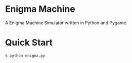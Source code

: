 # Enigma Machine
A Enigma Machine Simulator written in Python and Pygame.

# Quick Start
```
$ python enigma.py

```
